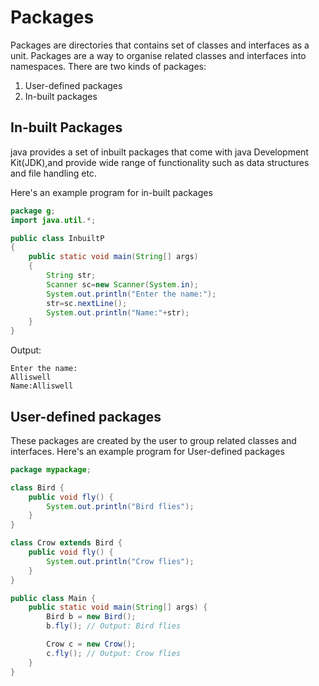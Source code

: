 # Packages

Packages are directories that contains set of classes and interfaces as a unit.
Packages are a way to organise related classes and interfaces into namespaces.
There are two kinds of packages:

1. User-defined packages
2. In-built packages

## In-built Packages
java provides a set of inbuilt packages that come with java Development Kit(JDK),and provide wide range of functionality such as data structures and file handling etc.

Here's an example program for in-built packages

``` Java
package g;
import java.util.*;

public class InbuiltP
{
	public static void main(String[] args)
	{
		String str;
		Scanner sc=new Scanner(System.in);
		System.out.println("Enter the name:");
		str=sc.nextLine();
		System.out.println("Name:"+str);
	}
}
```

Output:
```
Enter the name:
Alliswell
Name:Alliswell
```

## User-defined packages

These packages are created by the user to group related classes and interfaces.
Here's an example program for User-defined packages

``` Java
package mypackage;

class Bird {
    public void fly() {
        System.out.println("Bird flies");
    }
}

class Crow extends Bird {
    public void fly() {
        System.out.println("Crow flies");
    }
}

public class Main {
    public static void main(String[] args) {
        Bird b = new Bird();
        b.fly(); // Output: Bird flies

        Crow c = new Crow();
        c.fly(); // Output: Crow flies
    }
}
```
